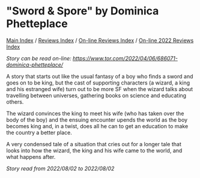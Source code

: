 # "Sword & Spore" by Dominica Phetteplace

[Main Index](../../../README.md) / [Reviews Index](../../README.md) / [On-line Reviews Index](../README.md) / [On-line 2022 Reviews Index](README.md)

*Story can be read on-line: <https://www.tor.com/2022/04/06/686071-dominica-phetteplace/>*

A story that starts out like the usual fantasy of a boy who finds a sword and goes on to be king, but the cast of supporting characters (a wizard, a king and his estranged wife) turn out to be more SF when the wizard talks about travelling between universes, gathering books on science and educating others.

The wizard convinces the king to meet his wife (who has taken over the body of the boy) and the ensuing encounter upends the world as the boy becomes king and, in a twist, does all he can to get an education to make the country a better place.

A very condensed tale of a situation that cries out for a longer tale that looks into how the wizard, the king and his wife came to the world, and what happens after.

*Story read from 2022/08/02 to 2022/08/02*
